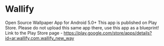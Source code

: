 # Wallify
Open Source Wallpaper App for Android 5.0+
This app is published on Play Store.
Please do not upload this same app there, use this app as a blueprint!
Link to the Play Store page - https://play.google.com/store/apps/details?id=ar.wallify.com.wallify_new_way
